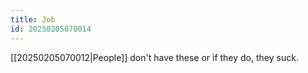 ```yaml
---
title: Job
id: 20250205070014
---
```

[[20250205070012|People]] don't have these or if they do, they suck.
